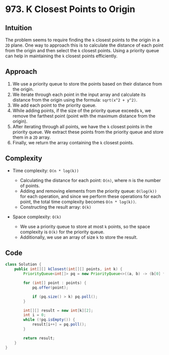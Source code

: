# 973. K Closest Points to Origin

## Intuition

The problem seems to require finding the `k` closest points to the origin in a `2D` plane. One way to approach this is to calculate the distance of each point from the origin and then select the `k` closest points. Using a priority queue can help in maintaining the `k` closest points efficiently.

## Approach

1. We use a priority queue to store the points based on their distance from the origin.
2. We iterate through each point in the input array and calculate its distance from the origin using the formula: `sqrt(x^2 + y^2)`.
3. We add each point to the priority queue.
4. While adding points, if the size of the priority queue exceeds `k`, we remove the farthest point (point with the maximum distance from the origin).
5. After iterating through all points, we have the `k` closest points in the priority queue. We extract these points from the priority queue and store them in a `2D` array.
6. Finally, we return the array containing the `k` closest points.

## Complexity

- Time complexity: `O(n * log(k))`

  - Calculating the distance for each point: `O(n)`, where n is the number of points.
  - Adding and removing elements from the priority queue: `O(log(k))` for each operation, and since we perform these operations for each point, the total time complexity becomes `O(n * log(k))`.
  - Constructing the result array: `O(k)`

- Space complexity: `O(k)`
  - We use a priority queue to store at most `k` points, so the space complexity is `O(k)` for the priority queue.
  - Additionally, we use an array of size `k` to store the result.

## Code

```java
class Solution {
    public int[][] kClosest(int[][] points, int k) {
        PriorityQueue<int[]> pq = new PriorityQueue<>((a, b) -> (b[0] * b[0] + b[1] * b[1]) - (a[0] * a[0] + a[1] * a[1]));

        for (int[] point : points) {
            pq.offer(point);

            if (pq.size() > k) pq.poll();
        }

        int[][] result = new int[k][2];
        int i = 0;
        while (!pq.isEmpty()) {
            result[i++] = pq.poll();
        }

        return result;
    }
}
```
